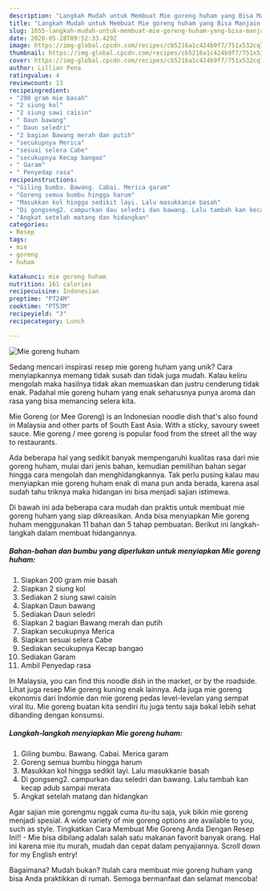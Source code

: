 ```yaml
---
description: "Langkah Mudah untuk Membuat Mie goreng huham yang Bisa Manjain Lidah"
title: "Langkah Mudah untuk Membuat Mie goreng huham yang Bisa Manjain Lidah"
slug: 1655-langkah-mudah-untuk-membuat-mie-goreng-huham-yang-bisa-manjain-lidah
date: 2020-05-28T09:52:33.429Z
image: https://img-global.cpcdn.com/recipes/cb5216a1c424b9f7/751x532cq70/mie-goreng-huham-foto-resep-utama.jpg
thumbnail: https://img-global.cpcdn.com/recipes/cb5216a1c424b9f7/751x532cq70/mie-goreng-huham-foto-resep-utama.jpg
cover: https://img-global.cpcdn.com/recipes/cb5216a1c424b9f7/751x532cq70/mie-goreng-huham-foto-resep-utama.jpg
author: Lillian Pena
ratingvalue: 4
reviewcount: 13
recipeingredient:
- "200 gram mie basah"
- "2 siung kol"
- "2 siung sawi caisin"
- " Daun bawang"
- " Daun seledri"
- "2 bagian Bawang merah dan putih"
- "secukupnya Merica"
- "sesuai selera Cabe"
- "secukupnya Kecap bangao"
- " Garam"
- " Penyedap rasa"
recipeinstructions:
- "Giling bumbu. Bawang. Cabai. Merica garam"
- "Goreng semua bumbu hingga harum"
- "Masukkan kol hingga sedikit layi. Lalu masukkanie basah"
- "Di gongseng2. campurkan dau seledri dan bawang. Lalu tambah kan kecap adub sampai merata"
- "Angkat setelah matang dan hidangkan"
categories:
- Resep
tags:
- mie
- goreng
- huham

katakunci: mie goreng huham 
nutrition: 161 calories
recipecuisine: Indonesian
preptime: "PT24M"
cooktime: "PT53M"
recipeyield: "3"
recipecategory: Lunch

---
```



![Mie goreng huham](https://img-global.cpcdn.com/recipes/cb5216a1c424b9f7/751x532cq70/mie-goreng-huham-foto-resep-utama.jpg)

Sedang mencari inspirasi resep mie goreng huham yang unik? Cara menyiapkannya memang tidak susah dan tidak juga mudah. Kalau keliru mengolah maka hasilnya tidak akan memuaskan dan justru cenderung tidak enak. Padahal mie goreng huham yang enak seharusnya punya aroma dan rasa yang bisa memancing selera kita.

Mie Goreng (or Mee Goreng) is an Indonesian noodle dish that&#39;s also found in Malaysia and other parts of South East Asia. With a sticky, savoury sweet sauce. Mie goreng / mee goreng is popular food from the street all the way to restaurants.

Ada beberapa hal yang sedikit banyak mempengaruhi kualitas rasa dari mie goreng huham, mulai dari jenis bahan, kemudian pemilihan bahan segar hingga cara mengolah dan menghidangkannya. Tak perlu pusing kalau mau menyiapkan mie goreng huham enak di mana pun anda berada, karena asal sudah tahu triknya maka hidangan ini bisa menjadi sajian istimewa.


Di bawah ini ada beberapa cara mudah dan praktis untuk membuat mie goreng huham yang siap dikreasikan. Anda bisa menyiapkan Mie goreng huham menggunakan 11 bahan dan 5 tahap pembuatan. Berikut ini langkah-langkah dalam membuat hidangannya.

<!--inarticleads1-->

##### Bahan-bahan dan bumbu yang diperlukan untuk menyiapkan Mie goreng huham:

1. Siapkan 200 gram mie basah
1. Siapkan 2 siung kol
1. Sediakan 2 siung sawi caisin
1. Siapkan  Daun bawang
1. Sediakan  Daun seledri
1. Siapkan 2 bagian Bawang merah dan putih
1. Siapkan secukupnya Merica
1. Siapkan sesuai selera Cabe
1. Sediakan secukupnya Kecap bangao
1. Sediakan  Garam
1. Ambil  Penyedap rasa


In Malaysia, you can find this noodle dish in the market, or by the roadside. Lihat juga resep Mie goreng kuning enak lainnya. Ada juga mie goreng ekonomis dari Indomie dan mie goreng pedas level-levelan yang sempat viral itu. Mie goreng buatan kita sendiri itu juga tentu saja bakal lebih sehat dibanding dengan konsumsi. 

<!--inarticleads2-->

##### Langkah-langkah menyiapkan Mie goreng huham:

1. Giling bumbu. Bawang. Cabai. Merica garam
1. Goreng semua bumbu hingga harum
1. Masukkan kol hingga sedikit layi. Lalu masukkanie basah
1. Di gongseng2. campurkan dau seledri dan bawang. Lalu tambah kan kecap adub sampai merata
1. Angkat setelah matang dan hidangkan


Agar sajian mie gorengmu nggak cuma itu-itu saja, yuk bikin mie goreng menjadi spesial. A wide variety of mie goreng options are available to you, such as style. Tingkatkan Cara Membuat Mie Goreng Anda Dengan Resep Ini!! - Mie bisa dibilang adalah salah satu makanan favorit banyak orang. Hal ini karena mie itu murah, mudah dan cepat dalam penyajiannya. Scroll down for my English entry! 

Bagaimana? Mudah bukan? Itulah cara membuat mie goreng huham yang bisa Anda praktikkan di rumah. Semoga bermanfaat dan selamat mencoba!
